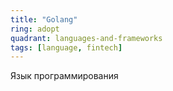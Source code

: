 ```yaml
---
title: "Golang"
ring: adopt
quadrant: languages-and-frameworks
tags: [language, fintech]
---
```


Язык программирования
